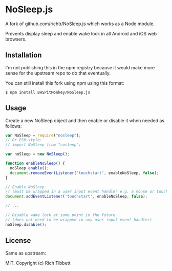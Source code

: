 # NoSleep.js

A fork of github.com/richtr/NoSleep.js which works as a Node module.

Prevents display sleep and enable wake lock in all Android and iOS web browsers.

## Installation

I'm not publishing this in the npm registry because it would make more sense for the upstream repo to do that eventually.

You can still install this fork using npm using this format:

    $ npm install BHSPitMonkey/NoSleep.js

## Usage

Create a new NoSleep object and then enable or disable it when needed as follows:

``` javascript
var NoSleep = require("nosleep");
// Or ES6-style:
// import NoSleep from "nosleep";

var noSleep = new NoSleep();

function enableNoSleep() {
  noSleep.enable();
  document.removeEventListener('touchstart', enableNoSleep, false);
}

// Enable NoSleep.
// (must be wrapped in a user input event handler e.g. a mouse or touch handler)
document.addEventListener('touchstart', enableNoSleep, false);

// ...

// Disable wake lock at some point in the future.
// (does not need to be wrapped in any user input event handler)
noSleep.disable();
```

## License

Same as upstream:

MIT. Copyright (c) Rich Tibbett
